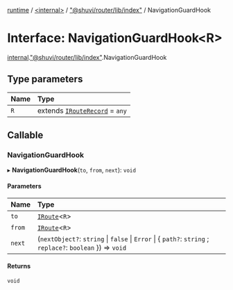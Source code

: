 [runtime](../overview.md) / [<internal\>](../modules/internal_.md) / ["@shuvi/router/lib/index"](../modules/internal_.__Users_user_project_shuvi_packages_router_lib_index_.md) / NavigationGuardHook

# Interface: NavigationGuardHook<R\>

[internal](../modules/internal_.md).["@shuvi/router/lib/index"](../modules/internal_.__Users_user_project_shuvi_packages_router_lib_index_.md).NavigationGuardHook

## Type parameters

| Name | Type |
| :------ | :------ |
| `R` | extends [`IRouteRecord`](IRouteRecord.md) = `any` |

## Callable

### NavigationGuardHook

▸ **NavigationGuardHook**(`to`, `from`, `next`): `void`

#### Parameters

| Name | Type |
| :------ | :------ |
| `to` | [`IRoute`](internal_.__Users_user_project_shuvi_packages_router_lib_index_.IRoute.md)<`R`\> |
| `from` | [`IRoute`](internal_.__Users_user_project_shuvi_packages_router_lib_index_.IRoute.md)<`R`\> |
| `next` | (`nextObject?`: `string` \| ``false`` \| `Error` \| { `path?`: `string` ; `replace?`: `boolean`  }) => `void` |

#### Returns

`void`
